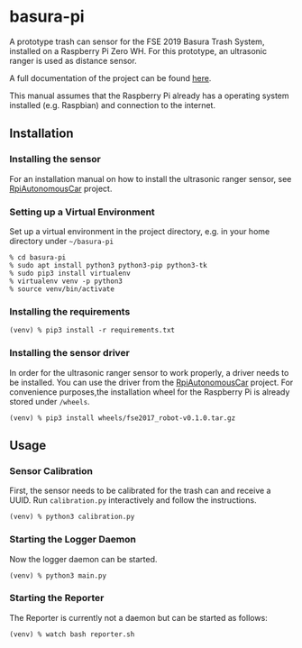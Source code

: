 # basura-pi
A prototype trash can sensor for the FSE 2019 Basura Trash System, installed on a Raspberry Pi Zero WH.
For this prototype, an ultrasonic ranger is used as distance sensor.

A full documentation of the project can be found [here](
https://docs.google.com/document/d/14aZPNU4AN9pGmYlxhXt_9eWmgolxFtHpdMSF23xxXis/edit).

This manual assumes that the Raspberry Pi already has a operating system installed (e.g. Raspbian)
and connection to the internet.

## Installation

### Installing the sensor
For an installation manual on how to install the ultrasonic ranger sensor, see
[RpiAutonomousCar](https://github.com/FullStackEmbedded/RpiAutonomousCar) project.

### Setting up a Virtual Environment
Set up a virtual environment in the project directory, e.g. in your home directory under 
`~/basura-pi`

    % cd basura-pi
    % sudo apt install python3 python3-pip python3-tk
    % sudo pip3 install virtualenv
    % virtualenv venv -p python3
    % source venv/bin/activate

### Installing the requirements

    (venv) % pip3 install -r requirements.txt

### Installing the sensor driver
In order for the ultrasonic ranger sensor to work properly, a driver needs to be installed.
You can use the driver from the [RpiAutonomousCar](https://github.com/FullStackEmbedded/RpiAutonomousCar) project.
For convenience purposes,the installation wheel for the Raspberry Pi is already stored under 
`/wheels`.

    (venv) % pip3 install wheels/fse2017_robot-v0.1.0.tar.gz

      
## Usage

### Sensor Calibration
First, the sensor needs to be calibrated for the trash can and receive a UUID.
Run `calibration.py` interactively and follow the instructions.

    (venv) % python3 calibration.py

### Starting the Logger Daemon
Now the logger daemon can be started.

    (venv) % python3 main.py

### Starting the Reporter
The Reporter is currently not a daemon but can be started as follows:

    (venv) % watch bash reporter.sh

